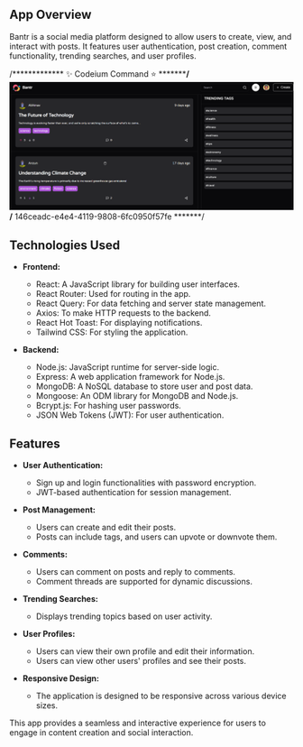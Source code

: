 ## App Overview

Bantr is a social media platform designed to allow users to create, view, and interact with posts. It features user authentication, post creation, comment functionality, trending searches, and user profiles.

/*************  ✨ Codeium Command ⭐  *************/
![Bantr Screenshot](/frontend/public/Bantr.png)
/******  146ceadc-e4e4-4119-9808-6fc0950f57fe  *******/

## Technologies Used

- **Frontend:**
  - React: A JavaScript library for building user interfaces.
  - React Router: Used for routing in the app.
  - React Query: For data fetching and server state management.
  - Axios: To make HTTP requests to the backend.
  - React Hot Toast: For displaying notifications.
  - Tailwind CSS: For styling the application.

- **Backend:**
  - Node.js: JavaScript runtime for server-side logic.
  - Express: A web application framework for Node.js.
  - MongoDB: A NoSQL database to store user and post data.
  - Mongoose: An ODM library for MongoDB and Node.js.
  - Bcrypt.js: For hashing user passwords.
  - JSON Web Tokens (JWT): For user authentication.

## Features

- **User Authentication:** 
  - Sign up and login functionalities with password encryption.
  - JWT-based authentication for session management.

- **Post Management:**
  - Users can create and edit their posts.
  - Posts can include tags, and users can upvote or downvote them.

- **Comments:**
  - Users can comment on posts and reply to comments.
  - Comment threads are supported for dynamic discussions.

- **Trending Searches:**
  - Displays trending topics based on user activity.

- **User Profiles:**
  - Users can view their own profile and edit their information.
  - Users can view other users' profiles and see their posts.

- **Responsive Design:** 
  - The application is designed to be responsive across various device sizes.

This app provides a seamless and interactive experience for users to engage in content creation and social interaction.

